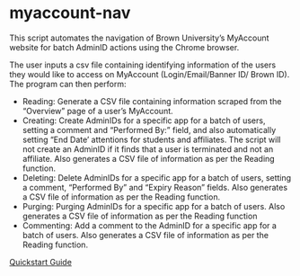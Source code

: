 # myaccount-nav

This script automates the navigation of Brown University’s MyAccount website for batch AdminID actions using the Chrome browser.

The user inputs a csv file containing identifying information of the users they would like to access on MyAccount (Login/Email/Banner ID/ Brown ID). The program can then perform:
- Reading: Generate a CSV file containing information scraped from the “Overview” page of a user’s MyAccount.
- Creating: Create AdminIDs for a specific app for a batch of users, setting a comment and “Performed By:” field, and also automatically setting “End Date’ attentions for students and affiliates. The script will not create an AdminID if it finds that a user is terminated and not an affiliate. Also generates a CSV file of information as per the Reading function.
- Deleting: Delete AdminIDs for a specific app for a batch of users, setting a comment, “Performed By” and “Expiry Reason” fields. Also generates a CSV file of information as per the Reading function.
- Purging: Purging AdminIDs for a specific app for a batch of users.  Also generates a CSV file of information as per the Reading function
- Commenting: Add a comment to the AdminID for a specific app for a batch of users. Also generates a CSV file of information as per the Reading function.

[Quickstart Guide](https://docs.google.com/document/d/1OxWnFVyNsECtqon6fnsNbsno8AVexNi_AIQ2kAiB4ig/edit#heading=h.6uu6py7jyo9p)
